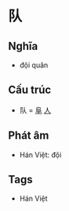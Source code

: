 # 队

## Nghĩa

* đội quân

## Cấu trúc
* 队 = [阜](阜.md) [人](人.md)

## Phát âm

* Hán Việt: đội

## Tags
* Hán Việt

<script>window.HANZI_FIELD='队';</script>
